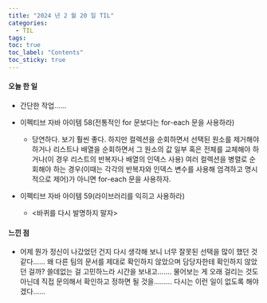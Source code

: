 ```yaml
---
title: "2024 년 2 월 20 일 TIL"
categories:
  - TIL
tags:
toc: true
toc_label: "Contents"
toc_sticky: true
---
```


#### 오늘 한 일

* 간단한 작업......
* 이펙티브 자바 아이템 58(전통적인 for 문보다는 for-each 문을 사용하라)
  * 당연하다. 보기 훨씬 좋다. 하지만 컬렉션을 순회하면서 선택된 원소를 제거해야 하거나 리스트나 배열을 순회하면서 그 원소의 값 일부 혹은 전체를 교체해야 하거나(이 경우 리스트의 반복자나 배열의 인덱스 사용) 여러 컬렉션을 병렬로 순회해야 하는 경우(이때는 각각의 반복자와 인덱스 변수를 사용해 엄격하고 명시적으로 제어)가 아니면 for-each 문을 사용하자.

* 이펙티브 자바 아이템 59(라이브러리를 익히고 사용하라)
  * <바퀴를 다시 발명하지 말자>





#### 느낀 점

* 어제 뭔가 정신이 나갔었던 건지 다시 생각해 보니 너무 잘못된 선택을 많이 했던 것 같다...... 왜 다른 팀의 문서를 제대로 확인하지 않았으며 담당자한테 확인하지 않았던 걸까? 쓸데없는 걸 고민하느라 시간을 보내고....... 물어보는 게 오래 걸리는 것도 아닌데 직접 문의해서 확인하고 정하면 될 것을......... 다시는 이런 일이 없도록 해야겠다......

